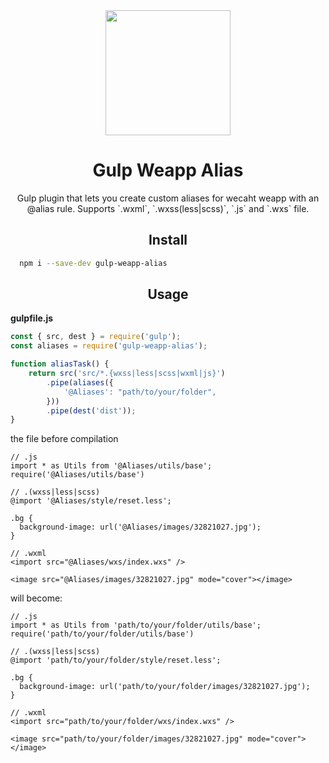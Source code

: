 <div align="center">
  <a href="https://gulpjs.com">
    <img width="200" height="200"
      src="https://upload.wikimedia.org/wikipedia/commons/7/72/Gulp.js_Logo.svg">
  </a>
  <h1>Gulp Weapp Alias</h1>
  <p>Gulp plugin that lets you create custom aliases for wecaht weapp  with an @alias rule. Supports  `.wxml`, `.wxss(less|scss)`, `.js` and `.wxs` file.</p>
</div>

<h2 align="center">Install</h2>

```bash
  npm i --save-dev gulp-weapp-alias
```

<!-- ```bash
  yarn add --dev gulp-weapp-alias
``` -->


<h2 align="center">Usage</h2>

**gulpfile.js**
```js
const { src, dest } = require('gulp');
const aliases = require('gulp-weapp-alias');

function aliasTask() {
    return src('src/*.{wxss|less|scss|wxml|js}')
        .pipe(aliases({
            '@Aliases': "path/to/your/folder",
        }))
        .pipe(dest('dist'));
}
```

the file before compilation

```
// .js
import * as Utils from '@Aliases/utils/base';
require('@Aliases/utils/base')

// .(wxss|less|scss)
@import '@Aliases/style/reset.less';

.bg {
  background-image: url('@Aliases/images/32821027.jpg');
}

// .wxml
<import src="@Aliases/wxs/index.wxs" />

<image src="@Aliases/images/32821027.jpg" mode="cover"></image>

```

will become:

```
// .js
import * as Utils from 'path/to/your/folder/utils/base';
require('path/to/your/folder/utils/base')

// .(wxss|less|scss)
@import 'path/to/your/folder/style/reset.less';

.bg {
  background-image: url('path/to/your/folder/images/32821027.jpg');
}

// .wxml
<import src="path/to/your/folder/wxs/index.wxs" />

<image src="path/to/your/folder/images/32821027.jpg" mode="cover"></image>

```
